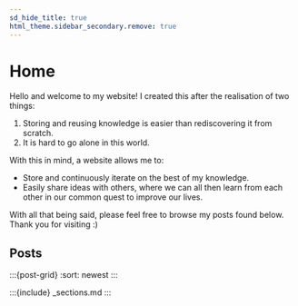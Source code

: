 ```yaml
---
sd_hide_title: true
html_theme.sidebar_secondary.remove: true
---
```


# Home

Hello and welcome to my website! I created this after the realisation of two things:

1. Storing and reusing knowledge is easier than rediscovering it from scratch.
1. It is hard to go alone in this world.

With this in mind, a website allows me to:

- Store and continuously iterate on the best of my knowledge.
- Easily share ideas with others, where we can all then learn from each other in our common quest to improve our lives.

With all that being said, please feel free to browse my posts found below. Thank you for visiting :)

## Posts

:::{post-grid}
:sort: newest
:::

<!-- Do not delete this as it will break section navigation otherwise -->
:::{include} _sections.md
:::
